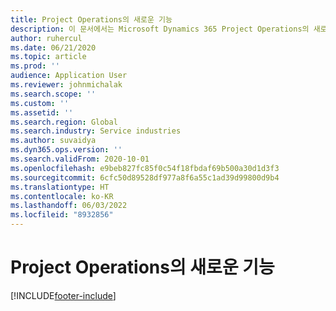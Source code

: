 ```yaml
---
title: Project Operations의 새로운 기능
description: 이 문서에서는 Microsoft Dynamics 365 Project Operations의 새로운 기능에 대한 정보를 제공합니다.
author: ruhercul
ms.date: 06/21/2020
ms.topic: article
ms.prod: ''
audience: Application User
ms.reviewer: johnmichalak
ms.search.scope: ''
ms.custom: ''
ms.assetid: ''
ms.search.region: Global
ms.search.industry: Service industries
ms.author: suvaidya
ms.dyn365.ops.version: ''
ms.search.validFrom: 2020-10-01
ms.openlocfilehash: e9beb827fc85f0c54f18fbdaf69b500a30d1d3f3
ms.sourcegitcommit: 6cfc50d89528df977a8f6a55c1ad39d99800d9b4
ms.translationtype: HT
ms.contentlocale: ko-KR
ms.lasthandoff: 06/03/2022
ms.locfileid: "8932856"
---
```

# <a name="whats-new-in-project-operations"></a>Project Operations의 새로운 기능


[!INCLUDE[footer-include](../includes/footer-banner.md)]